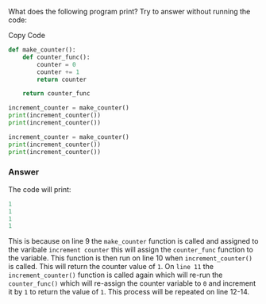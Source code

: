 What does the following program print? Try to answer without running the code:

Copy Code

```python
def make_counter():
    def counter_func():
        counter = 0
        counter += 1
        return counter

    return counter_func

increment_counter = make_counter()
print(increment_counter())
print(increment_counter())

increment_counter = make_counter()
print(increment_counter())
print(increment_counter())
```



### Answer

The code will print:

```python
1
1
1
1
```

This is because on line 9 the `make_counter` function is called and assigned to the varibale `increment counter` this will assign the `counter_func` function to the variable. This function is then run on line 10 when `increment_counter()` is called. This will return the counter value of `1`. On `line 11` the `increment_counter()` function is called again which will re-run the `counter_func()` which will re-assign the counter variable to `0` and increment it by `1` to return the value of `1`.  This process will be repeated on line 12-14.